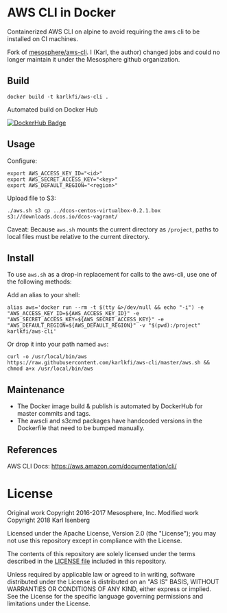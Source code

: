 # AWS CLI in Docker

Containerized AWS CLI on alpine to avoid requiring the aws cli to be installed on CI machines.

Fork of [mesosphere/aws-cli](https://github.com/mesosphere/aws-cli). I (Karl, the author) changed jobs and could no longer maintain it under the Mesosphere github organization.

## Build

```
docker build -t karlkfi/aws-cli .
```

Automated build on Docker Hub

[![DockerHub Badge](http://dockeri.co/image/karlkfi/aws-cli)](https://hub.docker.com/r/karlkfi/aws-cli/)

## Usage

Configure:

```
export AWS_ACCESS_KEY_ID="<id>"
export AWS_SECRET_ACCESS_KEY="<key>"
export AWS_DEFAULT_REGION="<region>"
```

Upload file to S3:

```
./aws.sh s3 cp ../dcos-centos-virtualbox-0.2.1.box s3://downloads.dcos.io/dcos-vagrant/
```

Caveat: Because `aws.sh` mounts the current directory as `/project`, paths to local files must be relative to the current directory.

## Install

To use `aws.sh` as a drop-in replacement for calls to the aws-cli, use one of the following methods:

Add an alias to your shell:

```
alias aws='docker run --rm -t $(tty &>/dev/null && echo "-i") -e "AWS_ACCESS_KEY_ID=${AWS_ACCESS_KEY_ID}" -e "AWS_SECRET_ACCESS_KEY=${AWS_SECRET_ACCESS_KEY}" -e "AWS_DEFAULT_REGION=${AWS_DEFAULT_REGION}" -v "$(pwd):/project" karlkfi/aws-cli'
```

Or drop it into your path named `aws`:

```
curl -o /usr/local/bin/aws https://raw.githubusercontent.com/karlkfi/aws-cli/master/aws.sh && chmod a+x /usr/local/bin/aws
```

## Maintenance

- The Docker image build & publish is automated by DockerHub for master commits and tags.
- The awscli and s3cmd packages have handcoded versions in the Dockerfile that need to be bumped manually.

## References

AWS CLI Docs: https://aws.amazon.com/documentation/cli/


# License

Original work Copyright 2016-2017 Mesosphere, Inc.
Modified work Copyright 2018 Karl Isenberg

Licensed under the Apache License, Version 2.0 (the "License");
you may not use this repository except in compliance with the License.

The contents of this repository are solely licensed under the terms described in the [LICENSE file](./LICENSE) included in this repository.

Unless required by applicable law or agreed to in writing, software
distributed under the License is distributed on an "AS IS" BASIS,
WITHOUT WARRANTIES OR CONDITIONS OF ANY KIND, either express or implied.
See the License for the specific language governing permissions and
limitations under the License.
